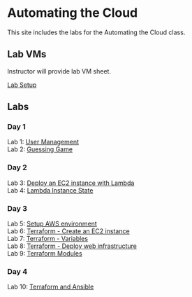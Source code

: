 # Automating the Cloud

This site includes the labs for the Automating the Cloud class.


## Lab VMs  
[//]: # (https://docs.google.com/spreadsheets/d/1psMAAPxgHq9wpZVftao9UT8MIWR1xljq-WB8aOiVBRI/edit?usp=sharing)
Instructor will provide lab VM sheet.

[Lab Setup](labs/setup/)  

## Labs
### Day 1
Lab 1: [User Management](labs/user-scripts)    
Lab 2: [Guessing Game](labs/guessing_game)  



### Day 2
Lab 3: [Deploy an EC2 instance with Lambda](labs/lambda_ec2)  
Lab 4: [Lambda Instance State](labs/lambda_start_stop)  

### Day 3
Lab 5: [Setup AWS environment](labs/aws_setup)  
Lab 6: [Terraform - Create an EC2 instance](labs/tf-first-instance)  
Lab 7: [Terraform - Variables](labs/tf-variables-and-output)  
Lab 8: [Terraform - Deploy web infrastructure](labs/tf-more-variables)  
Lab 9: [Terraform Modules](labs/tf-write-module)  

### Day 4
Lab 10: [Terraform and Ansible](labs/ansible_vms)  
